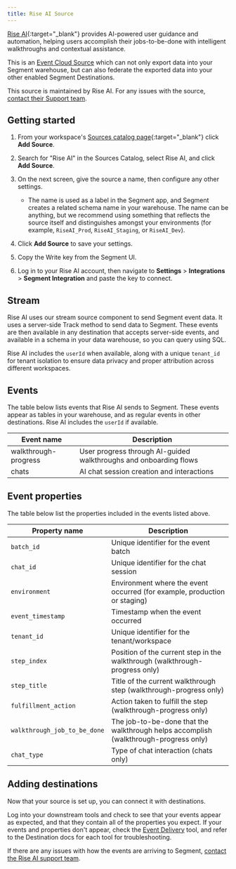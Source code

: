```yaml
---
title: Rise AI Source
---
```


[Rise AI](https://getrise.ai/?utm_source=segmentio&utm_medium=docs&utm_campaign=partners){:target="_blank"} provides AI-powered user guidance and automation, helping users accomplish their jobs-to-be-done with intelligent walkthroughs and contextual assistance.

This is an [Event Cloud Source](/docs/sources/#event-cloud-sources) which can not only export data into your Segment warehouse, but can also federate the exported data into your other enabled Segment Destinations.

This source is maintained by Rise AI. For any issues with the source, [contact their Support team](mailto:support@getrise.ai).

## Getting started

1. From your workspace's [Sources catalog page](https://app.segment.com/goto-my-workspace/sources/catalog){:target="_blank"} click **Add Source**.
2. Search for "Rise AI" in the Sources Catalog, select Rise AI, and click **Add Source**.
3. On the next screen, give the source a name, then configure any other settings.

   - The name is used as a label in the Segment app, and Segment creates a related schema name in your warehouse. The name can be anything, but we recommend using something that reflects the source itself and distinguishes amongst your environments (for example, `RiseAI_Prod`, `RiseAI_Staging`, or `RiseAI_Dev`).

4. Click **Add Source** to save your settings.
5. Copy the Write key from the Segment UI.
6. Log in to your Rise AI account, then navigate to **Settings** > **Integrations** > **Segment Integration** and paste the key to connect.

## Stream

Rise AI uses our stream source component to send Segment event data. It uses a server-side Track method to send data to Segment. These events are then available in any destination that accepts server-side events, and available in a schema in your data warehouse, so you can query using SQL.

Rise AI includes the `userId` when available, along with a unique `tenant_id` for tenant isolation to ensure data privacy and proper attribution across different workspaces.

## Events

The table below lists events that Rise AI sends to Segment. These events appear as tables in your warehouse, and as regular events in other destinations. Rise AI includes the `userId` if available.

| Event name          | Description                                                        |
| ------------------- | ------------------------------------------------------------------ |
| walkthrough-progress | User progress through AI-guided walkthroughs and onboarding flows |
| chats               | AI chat session creation and interactions                          |


## Event properties

The table below list the properties included in the events listed above.

| Property name             | Description                                                      |
| ------------------------- | ---------------------------------------------------------------- |
| `batch_id`                | Unique identifier for the event batch                            |
| `chat_id`                 | Unique identifier for the chat session                           |
| `environment`             | Environment where the event occurred (for example, production or staging) |
| `event_timestamp`         | Timestamp when the event occurred                                |
| `tenant_id`               | Unique identifier for the tenant/workspace                       |
| `step_index`              | Position of the current step in the walkthrough (walkthrough-progress only) |
| `step_title`              | Title of the current walkthrough step (walkthrough-progress only) |
| `fulfillment_action`      | Action taken to fulfill the step (walkthrough-progress only)     |
| `walkthrough_job_to_be_done` | The job-to-be-done that the walkthrough helps accomplish (walkthrough-progress only) |
| `chat_type`               | Type of chat interaction (chats only)                            |


## Adding destinations

Now that your source is set up, you can connect it with destinations.

Log into your downstream tools and check to see that your events appear as expected, and that they contain all of the properties you expect. If your events and properties don't appear, check the [Event Delivery](/docs/connections/event-delivery/) tool, and refer to the Destination docs for each tool for troubleshooting.

If there are any issues with how the events are arriving to Segment, [contact the Rise AI support team](mailto:support@getrise.ai).
